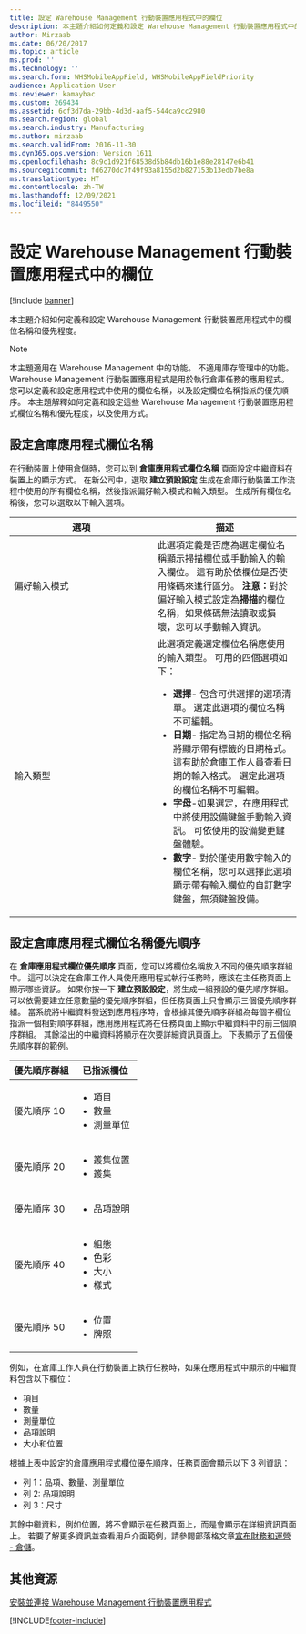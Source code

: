 ```yaml
---
title: 設定 Warehouse Management 行動裝置應用程式中的欄位
description: 本主題介紹如何定義和設定 Warehouse Management 行動裝置應用程式中的欄位名稱和優先程度。
author: Mirzaab
ms.date: 06/20/2017
ms.topic: article
ms.prod: ''
ms.technology: ''
ms.search.form: WHSMobileAppField, WHSMobileAppFieldPriority
audience: Application User
ms.reviewer: kamaybac
ms.custom: 269434
ms.assetid: 6cf3d7da-29bb-4d3d-aaf5-544ca9cc2980
ms.search.region: global
ms.search.industry: Manufacturing
ms.author: mirzaab
ms.search.validFrom: 2016-11-30
ms.dyn365.ops.version: Version 1611
ms.openlocfilehash: 8c9c1d921f68538d5b84db16b1e88e28147e6b41
ms.sourcegitcommit: fd6270dc7f49f93a8155d2b827153b13edb7be8a
ms.translationtype: HT
ms.contentlocale: zh-TW
ms.lasthandoff: 12/09/2021
ms.locfileid: "8449550"
---
```

# <a name="configure-fields-for-the-warehouse-management-mobile-app"></a>設定 Warehouse Management 行動裝置應用程式中的欄位

[!include [banner](../includes/banner.md)]

本主題介紹如何定義和設定 Warehouse Management 行動裝置應用程式中的欄位名稱和優先程度。

> [!NOTE]
> 本主題適用在 Warehouse Management 中的功能。 不適用庫存管理中的功能。 Warehouse Management 行動裝置應用程式是用於執行倉庫任務的應用程式。 您可以定義和設定應用程式中使用的欄位名稱，以及設定欄位名稱指派的優先順序。 本主題解釋如何定義和設定這些 Warehouse Management 行動裝置應用程式欄位名稱和優先程度，以及使用方式。

## <a name="configure-warehouse-app-field-names"></a>設定倉庫應用程式欄位名稱

在行動裝置上使用倉儲時，您可以到 **倉庫應用程式欄位名稱** 頁面設定中繼資料在裝置上的顯示方式。 在新公司中，選取 **建立預設設定** 生成在倉庫行動裝置工作流程中使用的所有欄位名稱，然後指派偏好輸入模式和輸入類型。 生成所有欄位名稱後，您可以選取以下輸入選項。

<table>
<colgroup>
<col width="50%" />
<col width="50%" />
</colgroup>
<thead>
<tr class="header">
<th>選項</th>
<th>描述</th>
</tr>
</thead>
<tbody>
<tr class="odd">
<td>偏好輸入模式</td>
<td>此選項定義是否應為選定欄位名稱顯示掃描欄位或手動輸入的輸入欄位。 這有助於依欄位是否使用條碼來進行區分。 <strong>注意：</strong>對於偏好輸入模式設定為<strong>掃描</strong>的欄位名稱，如果條碼無法讀取或損壞，您可以手動輸入資訊。</td>
</tr>
<tr class="even">
<td>輸入類型</td>
<td>此選項定義選定欄位名稱應使用的輸入類型。 可用的四個選項如下：
<ul>
<li><strong>選擇</strong>- 包含可供選擇的選項清單。 選定此選項的欄位名稱不可編輯。</li>
<li><strong>日期</strong>- 指定為日期的欄位名稱將顯示帶有標籤的日期格式。 這有助於倉庫工作人員查看日期的輸入格式。 選定此選項的欄位名稱不可編輯。</li>
<li><strong>字母</strong>-如果選定，在應用程式中將使用設備鍵盤手動輸入資訊。 可依使用的設備變更鍵盤體驗。</li>
<li><strong>數字</strong>- 對於僅使用數字輸入的欄位名稱，您可以選擇此選項顯示帶有輸入欄位的自訂數字鍵盤，無須鍵盤設備。</li>
</ul></td>
</tr>
</tbody>
</table>

## <a name="configure-warehouse-app-field-priority"></a>設定倉庫應用程式欄位名稱優先順序

在 **倉庫應用程式欄位優先順序** 頁面，您可以將欄位名稱放入不同的優先順序群組中。 這可以決定在倉庫工作人員使用應用程式執行任務時，應該在主任務頁面上顯示哪些資訊。 如果你按一下 **建立預設設定**，將生成一組預設的優先順序群組。 可以依需要建立任意數量的優先順序群組，但任務頁面上只會顯示三個優先順序群組。 當系統將中繼資料發送到應用程序時，會根據其優先順序群組為每個字欄位指派一個相對順序群組，應用應用程式將在任務頁面上顯示中繼資料中的前三個順序群組。 其餘溢出的中繼資料將顯示在次要詳細資訊頁面上。 下表顯示了五個優先順序群的範例。

<table>
<colgroup>
<col width="50%" />
<col width="50%" />
</colgroup>
<thead>
<tr class="header">
<th>優先順序群組</th>
<th>已指派欄位</th>
</tr>
</thead>
<tbody>
<tr class="odd">
<td> 優先順序 10</td>
<td><ul>
<li>項目</li>
<li>數量</li>
<li>測量單位</li>
</ul></td>
</tr>
<tr class="even">
<td> 優先順序 20</td>
<td><ul>
<li>叢集位置</li>
<li>叢集</li>
</ul></td>
</tr>
<tr class="odd">
<td> 優先順序 30</td>
<td><ul>
<li>品項說明</li>
</ul></td>
</tr>
<tr class="even">
<td> 優先順序 40</td>
<td><ul>
<li>組態</li>
<li>色彩</li>
<li>大小</li>
<li>樣式</li>
</ul></td>
</tr>
<tr class="odd">
<td> 優先順序 50</td>
<td><ul>
<li>位置</li>
<li>牌照</li>
</ul></td>
</tr>
</tbody>
</table>

例如，在倉庫工作人員在行動裝置上執行任務時，如果在應用程式中顯示的中繼資料包含以下欄位：

-   項目
-   數量
-   測量單位
-   品項說明
-   大小和位置

根據上表中設定的倉庫應用程式欄位優先順序，任務頁面會顯示以下 3 列資訊：

-   列 1：品項、數量、測量單位
-   列 2: 品項說明
-   列 3：尺寸

其餘中繼資料，例如位置，將不會顯示在任務頁面上，而是會顯示在詳細資訊頁面上。 若要了解更多資訊並查看用戶介面範例，請參閱部落格文章[宣布財務和運營 - 倉儲](https://blogs.msdn.microsoft.com/dynamicsaxscm/2017/01/20/announcing-dynamics-365-for-operations-warehousing/)。

## <a name="additional-resources"></a>其他資源

[安裝並連接 Warehouse Management 行動裝置應用程式](../warehousing/install-configure-warehouse-management-app.md)


[!INCLUDE[footer-include](../../includes/footer-banner.md)]